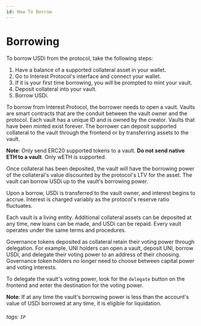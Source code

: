 ```yaml
---
id: How To Borrow
---
```


# Borrowing
To borrow USDi from the protocol, take the following steps:
1. Have a balance of a supported collateral asset in your wallet.
2. Go to Interest Protocol's interface and connect your wallet.
3. If it is your first time borrowing, you will be prompted to mint your vault.
4. Deposit collateral into your vault.
5. Borrow USDi.

To borrow from Interest Protocol, the borrower needs to open a vault. Vaults are smart contracts that are the conduit between the vault owner and the protocol. Each vault has a unique ID and is owned by the creator. Vaults that have been minted exist forever. The borrower can deposit supported collateral to the vault through the frontend or by transferring assets to the vault. 

**Note**: Only send ERC20 supported tokens to a vault. **Do not send native ETH to a vault**. Only wETH is supported. 

Once collateral has been deposited, the vault will have the borrowing power of the collateral's value discounted by the protocol's LTV for the asset. The vault can borrow USDi up to the vault's borrowing power. 

Upon a borrow, USDi is transferred to the vault owner, and interest begins to accrue. Interest is charged variably as the protocol's reserve ratio fluctuates.

Each vault is a living entity. Additional collateral assets can be deposited at any time, new loans can be made, and USDi can be repaid. Every vault operates under the same terms and procedures.

Governance tokens deposited as collateral retain their voting power through delegation. For example, UNI holders can open a vault, deposit UNI, borrow USDi, and delegate their voting power to an address of their choosing. Governance token holders no longer need to choose between capital power and voting interests. 

To delegate the vault's voting power, look for the `delegate` button on the frontend and enter the destination for the voting power. 

**Note**: If at any time the vault's borrowing power is less than the account's value of USDi borrowed at any time, it is eligible for liquidation. 

###### tags: `IP`

